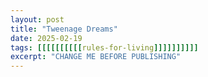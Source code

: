 ```yaml
---
layout: post
title: "Tweenage Dreams"
date: 2025-02-19
tags: [[[[[[[[[[rules-for-living]]]]]]]]]]
excerpt: "CHANGE ME BEFORE PUBLISHING"
---
```


